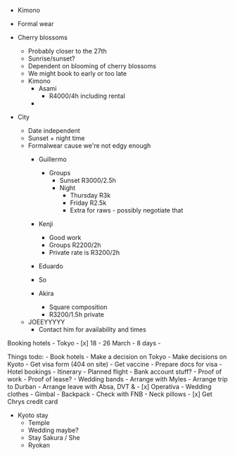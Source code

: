 - Kimono
- Formal wear

- Cherry blossoms
	- Probably closer to the 27th
	- Sunrise/sunset?
	- Dependent on blooming of cherry blossoms
	- We might book to early or too late
	- Kimono
		- Asami 
			- R4000/4h including rental
		- 
		
- City
	- Date independent
	- Sunset + night time
	- Formalwear cause we're not edgy enough
		- Guillermo
			- Groups 			
				- Sunset R3000/2.5h
				- Night
					- Thursday R3k
					- Friday R2.5k
					- Extra for raws - possibly negotiate that
		- Kenji
			- Good work
			- Groups R2200/2h 
			- Private rate is R3200/2h
		- Eduardo
		- So

		- Akira
			- Square composition
			- R3200/1.5h private
	- JOEEYYYYY
		- Contact him for availability and times


Booking hotels
	- Tokyo
		- [x] 18 - 26 March
		- 8 days
		- 


Things todo:
	- Book hotels
		- Make a decision on Tokyo
		- Make decisions on Kyoto
	- Get visa form (404 on site)
	- Get vaccine
	- Prepare docs for visa
		- Hotel bookings
		- Itinerary
		- Planned flight
		- Bank account stuff?
		- Proof of work
		- Proof of lease?
	- Wedding bands
	- Arrange with Myles
	- Arrange trip to Durban
	- Arrange leave with Absa, DVT & 
	- [x] Operativa
	- Wedding clothes
	- Gimbal
	- Backpack
	- Check with FNB
	- Neck pillows
	- [x] Get Chrys credit card





- Kyoto stay
	- Temple
	- Wedding maybe?
	- Stay Sakura / She
	- Ryokan



